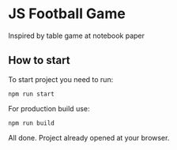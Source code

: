 # JS Football Game

Inspired by table game at notebook paper

## How to start

To start project you need to run:

`npm run start`

For production build use:

`npm run build`

All done. Project already opened at your browser.
